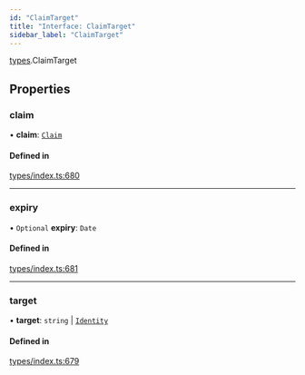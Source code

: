 ```yaml
---
id: "ClaimTarget"
title: "Interface: ClaimTarget"
sidebar_label: "ClaimTarget"
---
```


[types](../../../modules/Types/Types.md).ClaimTarget

## Properties

### claim

• **claim**: [`Claim`](../../../modules/Types/Types.md#claim)

#### Defined in

[types/index.ts:680](https://github.com/PolymeshAssociation/polymesh-sdk/blob/15be87e8/src/types/index.ts#L680)

___

### expiry

• `Optional` **expiry**: `Date`

#### Defined in

[types/index.ts:681](https://github.com/PolymeshAssociation/polymesh-sdk/blob/15be87e8/src/types/index.ts#L681)

___

### target

• **target**: `string` \| [`Identity`](../../../classes/API/Entities/Identity/Identity.md)

#### Defined in

[types/index.ts:679](https://github.com/PolymeshAssociation/polymesh-sdk/blob/15be87e8/src/types/index.ts#L679)
